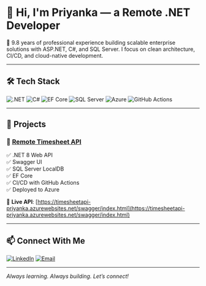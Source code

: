 # 👋 Hi, I'm Priyanka — a Remote .NET Developer

🎯 9.8 years of professional experience building scalable enterprise solutions with ASP.NET, C#, and SQL Server. I focus on clean architecture, CI/CD, and cloud-native development.

---

## 🛠️ Tech Stack

![.NET](https://img.shields.io/badge/-ASP.NET-informational?style=flat&logo=.net)
![C#](https://img.shields.io/badge/-C%23-informational?style=flat&logo=csharp)
![EF Core](https://img.shields.io/badge/-EntityFramework-informational?style=flat&logo=database)
![SQL Server](https://img.shields.io/badge/-SQL--Server-informational?style=flat&logo=microsoftsqlserver)
![Azure](https://img.shields.io/badge/-Azure-informational?style=flat&logo=microsoftazure)
![GitHub Actions](https://img.shields.io/badge/-CI%2FCD-informational?style=flat&logo=githubactions)

---

## 🚀 Projects

### 🔹 [Remote Timesheet API](https://github.com/Priya2494/Remote-Timesheet-API)

✅ .NET 8 Web API  
✅ Swagger UI  
✅ SQL Server LocalDB  
✅ EF Core  
✅ CI/CD with GitHub Actions  
✅ Deployed to Azure

🔗 **Live API**: [https://timesheetapi-priyanka.azurewebsites.net/swagger/index.html](https://timesheetapi-priyanka.azurewebsites.net/swagger/index.html)

---

## 📫 Connect With Me

[![LinkedIn](https://img.shields.io/badge/-LinkedIn-blue?logo=linkedin)](https://www.linkedin.com/in/YOUR-LINK-HERE)
[![Email](https://img.shields.io/badge/-Email-green?logo=gmail)](mailto:YOUR-EMAIL@gmail.com)

---

_Always learning. Always building. Let’s connect!_
